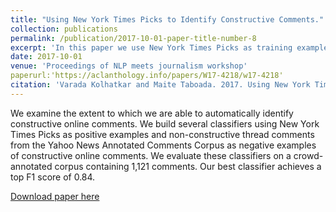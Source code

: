 ```yaml
---
title: "Using New York Times Picks to Identify Constructive Comments."
collection: publications
permalink: /publication/2017-10-01-paper-title-number-8
excerpt: 'In this paper we use New York Times Picks as training examples for constructiveness and build computational models to identify constructive comments in news comments.'
date: 2017-10-01
venue: 'Proceedings of NLP meets journalism workshop'
paperurl:'https://aclanthology.info/papers/W17-4218/w17-4218'
citation: 'Varada Kolhatkar and Maite Taboada. 2017. Using New York Times Picks to Identify Constructive Comments. In Proceedings of NLP meets journalism workshop, Association for Computational Linguistics, Copenhagen, Denmark, pages 100-105.'
---
```


We examine the extent to which we are able to automatically identify constructive online comments. We build several classifiers
using New York Times Picks as positive examples and non-constructive thread comments from the Yahoo News Annotated
Comments Corpus as negative examples of constructive online comments. We evaluate these classifiers on a crowd-annotated
corpus containing 1,121 comments. Our best classifier achieves a top
F1 score of 0.84.

[Download paper here](https://aclanthology.info/papers/W17-4218/w17-4218)
